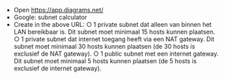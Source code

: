 * Open https://app.diagrams.net/
* Google: subnet calculator
* Create in the above URL:
○ 1 private subnet dat alleen van binnen het LAN bereikbaar is. Dit subnet moet
minimaal 15 hosts kunnen plaatsen.
○ 1 private subnet dat internet toegang heeft via een NAT gateway. Dit subnet
moet minimaal 30 hosts kunnen plaatsen (de 30 hosts is exclusief de NAT
gateway).
○ 1 public subnet met een internet gateway. Dit subnet moet minimaal 5 hosts
kunnen plaatsen (de 5 hosts is exclusief de internet gateway).